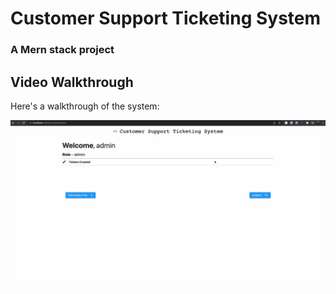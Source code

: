 # Customer Support Ticketing System 

### A Mern stack project 

## Video Walkthrough

Here's a walkthrough of the system:

<img src='walkthrough.gif' title='Video Walkthrough' width='' alt='Video Walkthrough' />
